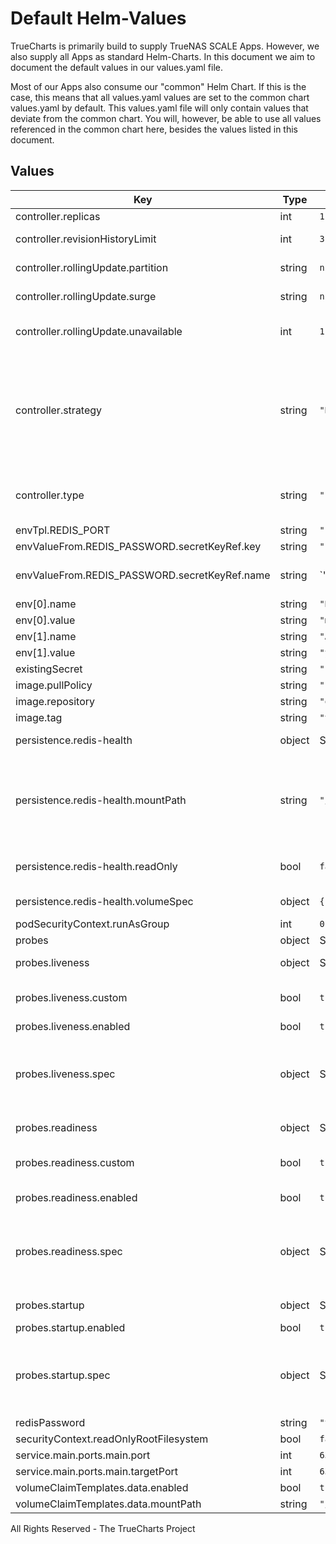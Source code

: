 # Default Helm-Values

TrueCharts is primarily build to supply TrueNAS SCALE Apps.
However, we also supply all Apps as standard Helm-Charts. In this document we aim to document the default values in our values.yaml file.

Most of our Apps also consume our "common" Helm Chart.
If this is the case, this means that all values.yaml values are set to the common chart values.yaml by default. This values.yaml file will only contain values that deviate from the common chart.
You will, however, be able to use all values referenced in the common chart here, besides the values listed in this document.

## Values

| Key | Type | Default | Description |
|-----|------|---------|-------------|
| controller.replicas | int | `1` | Number of desired pods |
| controller.revisionHistoryLimit | int | `3` | ReplicaSet revision history limit |
| controller.rollingUpdate.partition | string | `nil` | Set statefulset RollingUpdate partition |
| controller.rollingUpdate.surge | string | `nil` | Set deployment RollingUpdate max surge |
| controller.rollingUpdate.unavailable | int | `1` | Set deployment RollingUpdate max unavailable |
| controller.strategy | string | `"RollingUpdate"` | Set the controller upgrade strategy For Deployments, valid values are Recreate (default) and RollingUpdate. For StatefulSets, valid values are OnDelete and RollingUpdate (default). DaemonSets ignore this. |
| controller.type | string | `"statefulset"` | Set the controller type. Valid options are deployment, daemonset or statefulset |
| envTpl.REDIS_PORT | string | `"{{ .Values.service.main.ports.main.targetPort }}"` |  |
| envValueFrom.REDIS_PASSWORD.secretKeyRef.key | string | `"redis-password"` |  |
| envValueFrom.REDIS_PASSWORD.secretKeyRef.name | string | `"{{ ( tpl .Values.existingSecret $ ) | default ( include \"common.names.fullname\" . ) }}"` |  |
| env[0].name | string | `"REDIS_REPLICATION_MODE"` |  |
| env[0].value | string | `"master"` |  |
| env[1].name | string | `"ALLOW_EMPTY_PASSWORD"` |  |
| env[1].value | string | `"yes"` |  |
| existingSecret | string | `""` |  |
| image.pullPolicy | string | `"IfNotPresent"` |  |
| image.repository | string | `"ghcr.io/truecharts/redis"` |  |
| image.tag | string | `"v6.2.6@sha256:a6444d0edd2f9c49dd4aa09ae9e6dc96722ad2b3860bb6eb7933bdfcaa125789"` |  |
| persistence.redis-health | object | See below | redis-health configmap mount |
| persistence.redis-health.mountPath | string | `"/health"` | Where to mount the volume in the main container. Defaults to `/<name_of_the_volume>`, setting to '-' creates the volume but disables the volumeMount. |
| persistence.redis-health.readOnly | bool | `false` | Specify if the volume should be mounted read-only. |
| persistence.redis-health.volumeSpec | object | `{"configMap":{"defaultMode":493,"name":"redis-health"}}` | Define the custom Volume spec here [[ref]](https://kubernetes.io/docs/concepts/storage/volumes/) |
| podSecurityContext.runAsGroup | int | `0` |  |
| probes | object | See below | [[ref]](https://kubernetes.io/docs/tasks/configure-pod-container/configure-liveness-readiness-startup-probes/) |
| probes.liveness | object | See below | Liveness probe configuration |
| probes.liveness.custom | bool | `true` | Set this to `true` if you wish to specify your own livenessProbe |
| probes.liveness.enabled | bool | `true` | Enable the liveness probe |
| probes.liveness.spec | object | See below | The spec field contains the values for the default livenessProbe. If you selected `custom: true`, this field holds the definition of the livenessProbe. |
| probes.readiness | object | See below | Redainess probe configuration |
| probes.readiness.custom | bool | `true` | Set this to `true` if you wish to specify your own readinessProbe |
| probes.readiness.enabled | bool | `true` | Enable the readiness probe |
| probes.readiness.spec | object | See below | The spec field contains the values for the default readinessProbe. If you selected `custom: true`, this field holds the definition of the readinessProbe. |
| probes.startup | object | See below | Startup probe configuration |
| probes.startup.enabled | bool | `true` | Enable the startup probe |
| probes.startup.spec | object | See below | The spec field contains the values for the default livenessProbe. If you selected `custom: true`, this field holds the definition of the livenessProbe. |
| redisPassword | string | `"testpass"` |  |
| securityContext.readOnlyRootFilesystem | bool | `false` |  |
| service.main.ports.main.port | int | `6379` |  |
| service.main.ports.main.targetPort | int | `6379` |  |
| volumeClaimTemplates.data.enabled | bool | `true` |  |
| volumeClaimTemplates.data.mountPath | string | `"/bitnami/redis"` |  |

All Rights Reserved - The TrueCharts Project
